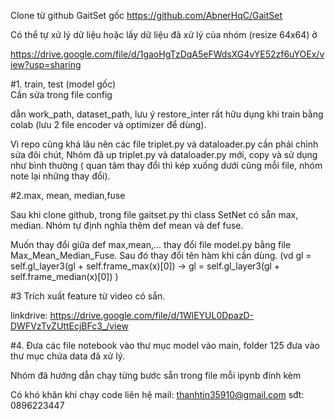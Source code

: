 Clone từ github GaitSet gốc https://github.com/AbnerHqC/GaitSet


Có thể tự xử lý dữ liệu hoặc lấy dữ liệu đã xử lý của nhóm (resize 64x64) ở 

https://drive.google.com/file/d/1gaoHgTzDqA5eFWdsXG4vYE52zf6uYOEx/view?usp=sharing

#1. train, test (model gốc)     
Cần sửa trong file config


dẫn work_path, dataset_path, lưu ý restore_inter rất hữu dụng khi train bằng colab (lưu 2 file encoder và optimizer để dùng).


Vì repo cũng khá lâu nên các file triplet.py và dataloader.py cần phải chỉnh sửa đôi chút, Nhóm đã up triplet.py và dataloader.py mới, copy và sử dụng như bình thường ( quan tâm thay đổi thì kép xuống dưới cũng mỗi file, nhóm note lại những thay đổi).


#2.max, mean, median,fuse


Sau khi clone github, trong file gaitset.py thì class SetNet có sẵn max, median. Nhóm tự định nghĩa thêm def mean và def fuse.


Muốn thay đổi giữa def max,mean,...  thay đổi file model.py bằng file Max_Mean_Median_Fuse. Sau đó thay đổi tên hàm khi cần dùng. (vd gl = self.gl_layer3(gl + self.frame_max(x)[0]) -> gl = self.gl_layer3(gl + self.frame_median(x)[0]) )


#3 Trích xuất feature từ video có sẵn. 

linkdrive: https://drive.google.com/file/d/1WlEYUL0DpazD-DWFVzTvZUttEcjBFc3_/view

#4. Đưa các file notebook vào thư mục model vào main, folder 125 đưa vào thư mục chứa data đã xử lý.

Nhóm đã hướng dẫn chạy từng bước sẵn trong file mỗi ipynb đính kèm

Có khó khăn khi chạy code liên hệ mail: thanhtin35910@gmail.com  sđt: 0896223447 
